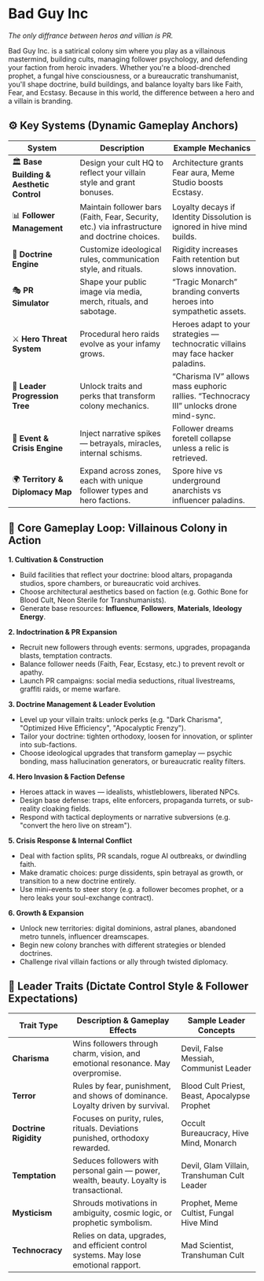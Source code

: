 # Bad Guy Inc

*The only diffrance between heros and villian is PR.*

Bad Guy Inc. is a satirical colony sim where you play as a villainous mastermind, building cults, managing follower psychology, and defending your faction from heroic invaders. Whether you're a blood-drenched prophet, a fungal hive consciousness, or a bureaucratic transhumanist, you'll shape doctrine, build buildings, and balance loyalty bars like Faith, Fear, and Ecstasy. Because in this world, the difference between a hero and a villain is branding.

## ⚙️ Key Systems (Dynamic Gameplay Anchors)

| System | Description | Example Mechanics |
|--------|-------------|-------------------|
| 🏛️ **Base Building & Aesthetic Control** | Design your cult HQ to reflect your villain style and grant bonuses. | Architecture grants Fear aura, Meme Studio boosts Ecstasy. |
| 📊 **Follower Management** | Maintain follower bars (Faith, Fear, Security, etc.) via infrastructure and doctrine choices. | Loyalty decays if Identity Dissolution is ignored in hive mind builds. |
| 🧬 **Doctrine Engine** | Customize ideological rules, communication style, and rituals. | Rigidity increases Faith retention but slows innovation. |
| 🎭 **PR Simulator** | Shape your public image via media, merch, rituals, and sabotage. | “Tragic Monarch” branding converts heroes into sympathetic assets. |
| ⚔️ **Hero Threat System** | Procedural hero raids evolve as your infamy grows. | Heroes adapt to your strategies — technocratic villains may face hacker paladins. |
| 🧠 **Leader Progression Tree** | Unlock traits and perks that transform colony mechanics. | “Charisma IV” allows mass euphoric rallies. “Technocracy III” unlocks drone mind-sync. |
| 🔀 **Event & Crisis Engine** | Inject narrative spikes — betrayals, miracles, internal schisms. | Follower dreams foretell collapse unless a relic is retrieved. |
| 🌍 **Territory & Diplomacy Map** | Expand across zones, each with unique follower types and hero factions. | Spore hive vs underground anarchists vs influencer paladins. |

## 🔁 Core Gameplay Loop: Villainous Colony in Action

**1. Cultivation & Construction**  
- Build facilities that reflect your doctrine: blood altars, propaganda studios, spore chambers, or bureaucratic void archives.  
- Choose architectural aesthetics based on faction (e.g. Gothic Bone for Blood Cult, Neon Sterile for Transhumanists).  
- Generate base resources: **Influence**, **Followers**, **Materials**, **Ideology Energy**.

**2. Indoctrination & PR Expansion**  
- Recruit new followers through events: sermons, upgrades, propaganda blasts, temptation contracts.  
- Balance follower needs (Faith, Fear, Ecstasy, etc.) to prevent revolt or apathy.  
- Launch PR campaigns: social media seductions, ritual livestreams, graffiti raids, or meme warfare.

**3. Doctrine Management & Leader Evolution**  
- Level up your villain traits: unlock perks (e.g. "Dark Charisma", "Optimized Hive Efficiency", "Apocalyptic Frenzy").  
- Tailor your doctrine: tighten orthodoxy, loosen for innovation, or splinter into sub-factions.  
- Choose ideological upgrades that transform gameplay — psychic bonding, mass hallucination generators, or bureaucratic reality filters.

**4. Hero Invasion & Faction Defense**  
- Heroes attack in waves — idealists, whistleblowers, liberated NPCs.  
- Design base defense: traps, elite enforcers, propaganda turrets, or sub-reality cloaking fields.  
- Respond with tactical deployments or narrative subversions (e.g. "convert the hero live on stream").

**5. Crisis Response & Internal Conflict**  
- Deal with faction splits, PR scandals, rogue AI outbreaks, or dwindling faith.  
- Make dramatic choices: purge dissidents, spin betrayal as growth, or transition to a new doctrine entirely.  
- Use mini-events to steer story (e.g. a follower becomes prophet, or a hero leaks your soul-exchange contract).

**6. Growth & Expansion**  
- Unlock new territories: digital dominions, astral planes, abandoned metro tunnels, influencer dreamscapes.  
- Begin new colony branches with different strategies or blended doctrines.  
- Challenge rival villain factions or ally through twisted diplomacy.

## 🧠 Leader Traits (Dictate Control Style & Follower Expectations)

| Trait Type             | Description & Gameplay Effects                                                                 | Sample Leader Concepts                    |
|------------------------|-----------------------------------------------------------------------------------------------|--------------------------------------------|
| **Charisma**           | Wins followers through charm, vision, and emotional resonance. May overpromise.               | Devil, False Messiah, Communist Leader     |
| **Terror**             | Rules by fear, punishment, and shows of dominance. Loyalty driven by survival.                | Blood Cult Priest, Beast, Apocalypse Prophet |
| **Doctrine Rigidity**  | Focuses on purity, rules, rituals. Deviations punished, orthodoxy rewarded.                   | Occult Bureaucracy, Hive Mind, Monarch     |
| **Temptation**         | Seduces followers with personal gain — power, wealth, beauty. Loyalty is transactional.       | Devil, Glam Villain, Transhuman Cult Leader |
| **Mysticism**          | Shrouds motivations in ambiguity, cosmic logic, or prophetic symbolism.                       | Prophet, Meme Cultist, Fungal Hive Mind     |
| **Technocracy**        | Relies on data, upgrades, and efficient control systems. May lose emotional rapport.          | Mad Scientist, Transhuman Cult             |


